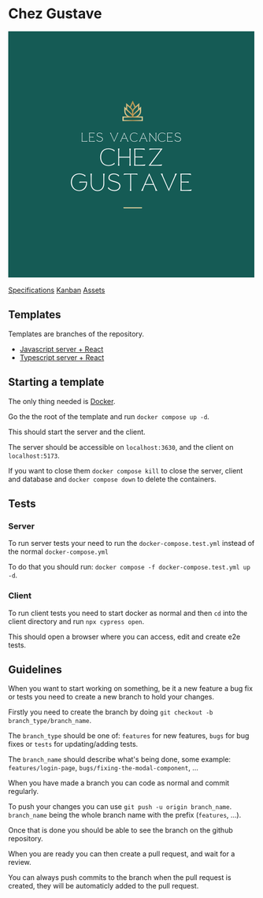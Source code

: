 # Chez Gustave

![Logo](logo.png)

[Specifications](https://docs.google.com/document/d/1n2IyRwiLYHipTCYBZB25tJW4XGaWm-z8f3i0Kxcx-pU/edit?usp=sharing)
[Kanban](https://projet.errhub404.fr/?controller=BoardViewController&action=show&project_id=7)
[Assets](https://drive.google.com/drive/folders/180yJM1hKLHpg4uTajRZUu5odq5EVkdl2?usp=drive_link)

## Templates

Templates are branches of the repository.

- [Javascript server + React](https://github.com/Mathys-Gasnier/ChezGustave/tree/template-js)
- [Typescript server + React](https://github.com/Mathys-Gasnier/ChezGustave/tree/template-ts)

## Starting a template

The only thing needed is [Docker](https://www.docker.com/products/docker-desktop/).

Go the the root of the template and run `docker compose up -d`.

This should start the server and the client.

The server should be accessible on `localhost:3630`, and the client on `localhost:5173`.

If you want to close them `docker compose kill` to close the server, client and database and `docker compose down` to delete the containers.

## Tests

### Server

To run server tests your need to run the `docker-compose.test.yml` instead of the normal `docker-compose.yml`

To do that you should run: `docker compose -f docker-compose.test.yml up -d`.

### Client

To run client tests you need to start docker as normal and then `cd` into the client directory and run `npx cypress open`.

This should open a browser where you can access, edit and create e2e tests.

## Guidelines

When you want to start working on something, be it a new feature a bug fix or tests you need to create a new branch to hold your changes.

Firstly you need to create the branch by doing `git checkout -b branch_type/branch_name`.

The `branch_type` should be one of: `features` for new features, `bugs` for bug fixes or `tests` for updating/adding tests.

The `branch_name` should describe what's being done, some example: `features/login-page`, `bugs/fixing-the-modal-component`, ...

When you have made a branch you can code as normal and commit regularly.

To push your changes you can use `git push -u origin branch_name`. `branch_name` being the whole branch name with the prefix (`features`, ...).

Once that is done you should be able to see the branch on the github repository.

When you are ready you can then create a pull request, and wait for a review.

You can always push commits to the branch when the pull request is created, they will be automaticly added to the pull request.